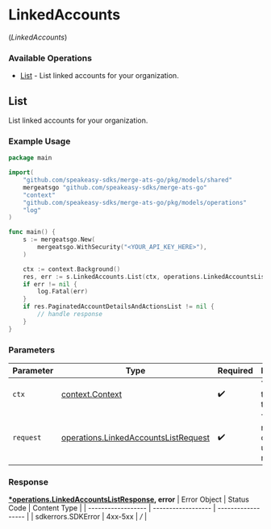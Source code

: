 # LinkedAccounts
(*LinkedAccounts*)

### Available Operations

* [List](#list) - List linked accounts for your organization.

## List

List linked accounts for your organization.

### Example Usage

```go
package main

import(
	"github.com/speakeasy-sdks/merge-ats-go/pkg/models/shared"
	mergeatsgo "github.com/speakeasy-sdks/merge-ats-go"
	"context"
	"github.com/speakeasy-sdks/merge-ats-go/pkg/models/operations"
	"log"
)

func main() {
    s := mergeatsgo.New(
        mergeatsgo.WithSecurity("<YOUR_API_KEY_HERE>"),
    )

    ctx := context.Background()
    res, err := s.LinkedAccounts.List(ctx, operations.LinkedAccountsListRequest{})
    if err != nil {
        log.Fatal(err)
    }
    if res.PaginatedAccountDetailsAndActionsList != nil {
        // handle response
    }
}
```

### Parameters

| Parameter                                                                                        | Type                                                                                             | Required                                                                                         | Description                                                                                      |
| ------------------------------------------------------------------------------------------------ | ------------------------------------------------------------------------------------------------ | ------------------------------------------------------------------------------------------------ | ------------------------------------------------------------------------------------------------ |
| `ctx`                                                                                            | [context.Context](https://pkg.go.dev/context#Context)                                            | :heavy_check_mark:                                                                               | The context to use for the request.                                                              |
| `request`                                                                                        | [operations.LinkedAccountsListRequest](../../pkg/models/operations/linkedaccountslistrequest.md) | :heavy_check_mark:                                                                               | The request object to use for the request.                                                       |


### Response

**[*operations.LinkedAccountsListResponse](../../pkg/models/operations/linkedaccountslistresponse.md), error**
| Error Object       | Status Code        | Content Type       |
| ------------------ | ------------------ | ------------------ |
| sdkerrors.SDKError | 4xx-5xx            | */*                |
